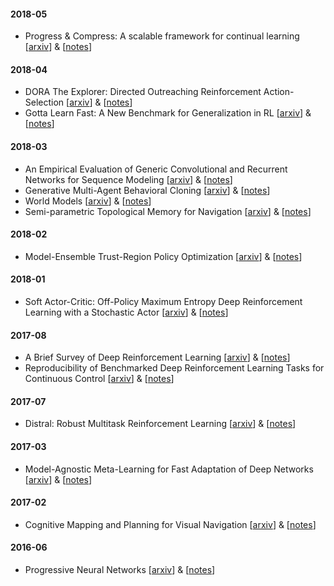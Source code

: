 #### 2018-05
- Progress & Compress: A scalable framework for continual learning [[arxiv](https://arxiv.org/abs/1805.06370)] & [[notes](https://github.com/Scitator/papers/blob/master/papers/1805_progress_compress.md)]
#### 2018-04
- DORA The Explorer: Directed Outreaching Reinforcement Action-Selection [[arxiv](https://arxiv.org/abs/1804.04012)] & [[notes](https://github.com/Scitator/papers/blob/master/papers/1804_dora.md)]
- Gotta Learn Fast: A New Benchmark for Generalization in RL [[arxiv](https://arxiv.org/abs/1804.03720)] & [[notes](https://github.com/Scitator/papers/blob/master/papers/1804_gotta_learn_fast.md)]

#### 2018-03
- An Empirical Evaluation of Generic Convolutional and Recurrent Networks for Sequence Modeling [[arxiv](https://arxiv.org/abs/1803.01271)] & [[notes](https://github.com/Scitator/papers/blob/master/papers/1803_cnn_vs_rnn.md)]
- Generative Multi-Agent Behavioral Cloning [[arxiv](https://arxiv.org/abs/1803.07612)] & [[notes](https://github.com/Scitator/papers/blob/master/papers/1803_behavioral_cloning.md)]
- World Models [[arxiv](https://arxiv.org/abs/1803.10122)] & [[notes](https://github.com/Scitator/papers/blob/master/papers/1803_world_models.md)] 
- Semi-parametric Topological Memory for Navigation [[arxiv](https://arxiv.org/abs/1803.00653)] & [[notes](https://github.com/Scitator/papers/blob/master/papers/1803_sptm.md)] 

#### 2018-02

- Model-Ensemble Trust-Region Policy Optimization [[arxiv](https://arxiv.org/abs/1802.10592)] & [[notes](https://github.com/Scitator/papers/blob/master/papers/1802_me_trpo.md)]

#### 2018-01
- Soft Actor-Critic: Off-Policy Maximum Entropy Deep Reinforcement Learning with a Stochastic Actor [[arxiv](https://arxiv.org/abs/1801.01290)] & [[notes](https://github.com/Scitator/papers/blob/master/papers/1801_soft_ac.md)]

#### 2017-08

- A Brief Survey of Deep Reinforcement Learning [[arxiv](https://arxiv.org/abs/1708.05866)] & [[notes](https://github.com/Scitator/papers/blob/master/papers/1708_rl_survey.md)]
- Reproducibility of Benchmarked Deep Reinforcement Learning Tasks for Continuous Control [[arxiv](https://arxiv.org/abs/1708.04133)] & [[notes](https://github.com/Scitator/papers/blob/master/papers/1708_reproducible_rl.md)]

#### 2017-07
- Distral: Robust Multitask Reinforcement Learning [[arxiv](https://arxiv.org/abs/1707.04175)] & [[notes](https://github.com/Scitator/papers/blob/master/papers/1703_distral.md)]

#### 2017-03
- Model-Agnostic Meta-Learning for Fast Adaptation of Deep Networks [[arxiv](https://arxiv.org/abs/1703.03400)] & [[notes](https://github.com/Scitator/papers/blob/master/papers/1703_maml.md)]

#### 2017-02
- Cognitive Mapping and Planning for Visual Navigation [[arxiv](https://arxiv.org/abs/1702.03920)] & [[notes](https://github.com/Scitator/papers/blob/master/papers/1702_cmp.md)]

#### 2016-06
- Progressive Neural Networks [[arxiv](https://arxiv.org/abs/1606.04671)] & [[notes](https://github.com/Scitator/papers/blob/master/papers/1606_progressive_nn.md)]